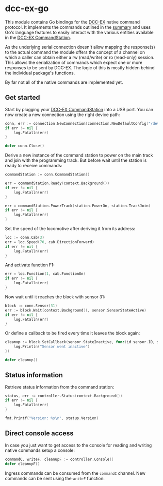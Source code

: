 # dcc-ex-go

This module contains Go bindings for the [DCC-EX](https://dcc-ex.com) native command protocol.
It implements the commands outlined in the [summary](https://dcc-ex.com/reference/software/command-summary-consolidated.html) and
uses Go's language features to easily interact with the various entities available in the [DCC-EX CommandStation](https://dcc-ex.com/ex-commandstation/index.html).

As the underlying serial connection doesn't allow mapping the response(s) to the actual command the module offers the concept of a
channel on which a caller can obtain either a rw (read/write) or ro (read-only) session.
This allows the serialization of commands which expect one or more responses to be sent by DCC-EX.
The logic of this is mostly hidden behind the individual package's functions.

By far not all of the native commands are implemented yet.

## Get started

Start by plugging your [DCC-EX CommandStation](https://dcc-ex.com/ex-commandstation/index.html) into a USB port.
You can now create a new connection using the right device path:

```go
conn, err := connection.NewConnection(connection.NewDefaultConfig("/dev/ttyACM0"))
if err != nil {
    log.Fatalln(err)
}

defer conn.Close()
```

Derive a new instance of the command station to power on the main track and join with the programming track.
But before wait until the station is ready to receive commands:

```go
commandStation := conn.CommandStation()

err = commandStation.Ready(context.Background())
if err != nil {
    log.Fatalln(err)
}

err = commandStation.PowerTrack(station.PowerOn, station.TrackJoin)
if err != nil {
    log.Fatalln(err)
}
```

Set the speed of the locomotive after deriving it from its address:

```go
loc := conn.Cab(3)
err = loc.Speed(70, cab.DirectionForward)
if err != nil {
    log.Fatalln(err)
}
```

And activate function F1:

```go
err = loc.Function(1, cab.FunctionOn)
if err != nil {
    log.Fatalln(err)
}
```

Now wait until it reaches the block with sensor 31:

```go
block := conn.Sensor(31)
err := block.Wait(context.Background(), sensor.SensorStateActive)
if err != nil {
    log.Fatalln(err)
}
```

Or define a callback to be fired every time it leaves the block again:

```go
cleanup := block.SetCallback(sensor.StateInactive, func(id sensor.ID, state sensor.State) {
    log.Println("Sensor went inactive")
})

defer cleanup()
```

## Status information

Retrieve status information from the command station:

```go
status, err := controller.Status(context.Background())
if err != nil {
    log.Fatalln(err)
}

fmt.Printf("Version: %s\n", status.Version)
```

## Direct console access

In case you just want to get access to the console for reading and writing native commands
setup a console:

```go
commandC, writeF, cleanupF := controller.Console()
defer cleanupF()
```

Ingress commands can be consumed from the `commandC` channel.
New commands can be sent using the `writeF` function.
